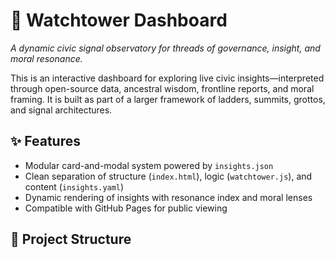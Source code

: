 # 🧭 Watchtower Dashboard

*A dynamic civic signal observatory for threads of governance, insight, and moral resonance.*

This is an interactive dashboard for exploring live civic insights—interpreted through open-source data, ancestral wisdom, frontline reports, and moral framing. It is built as part of a larger framework of ladders, summits, grottos, and signal architectures.

## ✨ Features

- Modular card-and-modal system powered by `insights.json`
- Clean separation of structure (`index.html`), logic (`watchtower.js`), and content (`insights.yaml`)
- Dynamic rendering of insights with resonance index and moral lenses
- Compatible with GitHub Pages for public viewing

## 📁 Project Structure

